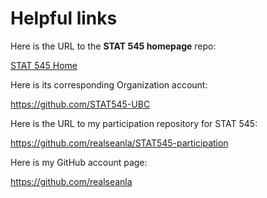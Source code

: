 # Helpful links

Here is the URL to the __STAT 545 homepage__ repo:

[STAT 545 Home](https://github.com/STAT545-UBC/STAT545-home)

Here is its corresponding Organization account:

https://github.com/STAT545-UBC

Here is the URL to my participation repository for STAT 545:

https://github.com/realseanla/STAT545-participation

Here is my GitHub account page:

https://github.com/realseanla

